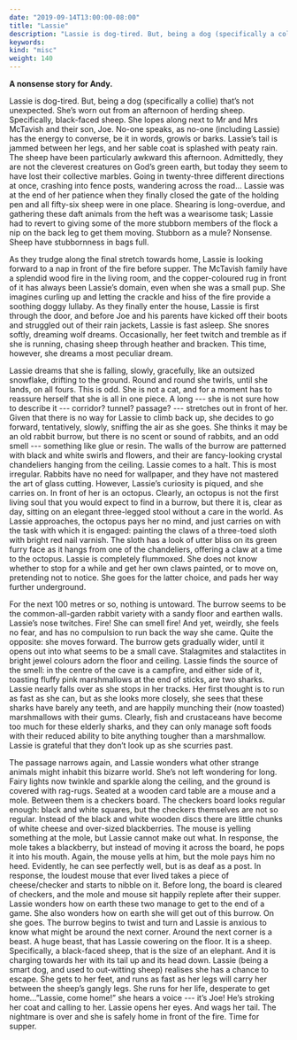 ```yaml
---
date: "2019-09-14T13:00:00-08:00"
title: "Lassie"
description: "Lassie is dog-tired. But, being a dog (specifically a collie) that’s not unexpected."
keywords:
kind: "misc"
weight: 140
---
```


**A nonsense story for Andy.**

Lassie is dog-tired. But, being a dog (specifically a collie) that’s not unexpected. She’s worn out
from an afternoon of herding sheep. Specifically, black-faced sheep. She lopes along next to Mr and
Mrs McTavish and their son, Joe. No-one speaks, as no-one (including Lassie) has the energy to
converse, be it in words, growls or barks. Lassie’s tail is jammed between her legs, and her sable
coat is splashed with peaty rain. The sheep have been particularly awkward this
afternoon. Admittedly, they are not the cleverest creatures on God’s green earth, but today they
seem to have lost their collective marbles. Going in twenty-three different directions at once,
crashing into fence posts, wandering across the road… Lassie was at the end of her patience when
they finally closed the gate of the holding pen and all fifty-six sheep were in one place. Shearing
is long-overdue, and gathering these daft animals from the heft was a wearisome task; Lassie had to
revert to giving some of the more stubborn members of the flock a nip on the back leg to get them
moving. Stubborn as a mule? Nonsense. Sheep have stubbornness in bags full.

As they trudge along the final stretch towards home, Lassie is looking forward to a nap in front of
the fire before supper. The McTavish family have a splendid wood fire in the living room, and the
copper-coloured rug in front of it has always been Lassie’s domain, even when she was a small
pup. She imagines curling up and letting the crackle and hiss of the fire provide a soothing doggy
lullaby. As they finally enter the house, Lassie is first through the door, and before Joe and his
parents have kicked off their boots and struggled out of their rain jackets, Lassie is fast
asleep. She snores softly, dreaming wolf dreams. Occasionally, her feet twitch and tremble as if she
is running, chasing sheep through heather and bracken. This time, however, she dreams a most
peculiar dream.

Lassie dreams that she is falling, slowly, gracefully, like an outsized snowflake, drifting to the
ground. Round and round she twirls, until she lands, on all fours. This is odd. She is not a cat,
and for a moment has to reassure herself that she is all in one piece. A long --- she is not sure how
to describe it --- corridor? tunnel? passage? --- stretches out in front of her. Given that there is
no way for Lassie to climb back up, she decides to go forward, tentatively, slowly, sniffing the air
as she goes. She thinks it may be an old rabbit burrow, but there is no scent or sound of rabbits,
and an odd smell --- something like glue or resin. The walls of the burrow are patterned with black
and white swirls and flowers, and their are fancy-looking crystal chandeliers hanging from the
ceiling. Lassie comes to a halt. This is most irregular. Rabbits have no need for wallpaper, and
they have not mastered the art of glass cutting. However, Lassie’s curiosity is piqued, and she
carries on. In front of her is an octopus. Clearly, an octopus is not the first living soul that you
would expect to find in a burrow, but there it is, clear as day, sitting on an elegant three-legged
stool without a care in the world. As Lassie approaches, the octopus pays her no mind, and just
carries on with the task with which it is engaged: painting the claws of a three-toed sloth with
bright red nail varnish. The sloth has a look of utter bliss on its green furry face as it hangs
from one of the chandeliers, offering a claw at a time to the octopus. Lassie is completely
flummoxed. She does not know whether to stop for a while and get her own claws painted, or to move
on, pretending not to notice. She goes for the latter choice, and pads her way further underground.

For the next 100 metres or so, nothing is untoward. The burrow seems to be the common-all-garden
rabbit variety with a sandy floor and earthen walls. Lassie’s nose twitches. Fire! She can smell
fire! And yet, weirdly, she feels no fear, and has no compulsion to run back the way she came. Quite
the opposite: she moves forward. The burrow gets gradually wider, until it opens out into what seems
to be a small cave. Stalagmites and stalactites in bright jewel colours adorn the floor and
ceiling. Lassie finds the source of the smell: in the centre of the cave is a campfire, and either
side of it, toasting fluffy pink marshmallows at the end of sticks, are two sharks. Lassie nearly
falls over as she stops in her tracks. Her first thought is to run as fast as she can, but as she
looks more closely, she sees that these sharks have barely any teeth, and are happily munching their
(now toasted) marshmallows with their gums. Clearly, fish and crustaceans have become too much for
these elderly sharks, and they can only manage soft foods with their reduced ability to bite
anything tougher than a marshmallow. Lassie is grateful that they don’t look up as she scurries
past.

The passage narrows again, and Lassie wonders what other strange animals might inhabit this bizarre
world. She’s not left wondering for long. Fairy lights now twinkle and sparkle along the ceiling,
and the ground is covered with rag-rugs. Seated at a wooden card table are a mouse and a
mole. Between them is a checkers board. The checkers board looks regular enough: black and white
squares, but the checkers themselves are not so regular. Instead of the black and white wooden discs
there are little chunks of white cheese and over-sized blackberries. The mouse is yelling something
at the mole, but Lassie cannot make out what. In response, the mole takes a blackberry, but instead
of moving it across the board, he pops it into his mouth. Again, the mouse yells at him, but the
mole pays him no heed. Evidently, he can see perfectly well, but is as deaf as a post. In response,
the loudest mouse that ever lived takes a piece of cheese/checker and starts to nibble on it. Before
long, the board is cleared of checkers, and the mole and mouse sit happily replete after their
supper. Lassie wonders how on earth these two manage to get to the end of a game. She also wonders
how on earth she will get out of this burrow.  On she goes. The burrow begins to twist and turn and
Lassie is anxious to know what might be around the next corner. Around the next corner is a beast. A
huge beast, that has Lassie cowering on the floor. It is a sheep. Specifically, a black-faced sheep,
that is the size of an elephant. And it is charging towards her with its tail up and its head
down. Lassie (being a smart dog, and used to out-witting sheep) realises she has a chance to
escape. She gets to her feet, and runs as fast as her legs will carry her between the sheep’s gangly
legs. She runs for her life, desperate to get home…”Lassie, come home!” she hears a voice --- it’s
Joe! He’s stroking her coat and calling to her. Lassie opens her eyes. And wags her tail. The
nightmare is over and she is safely home in front of the fire. Time for supper.


